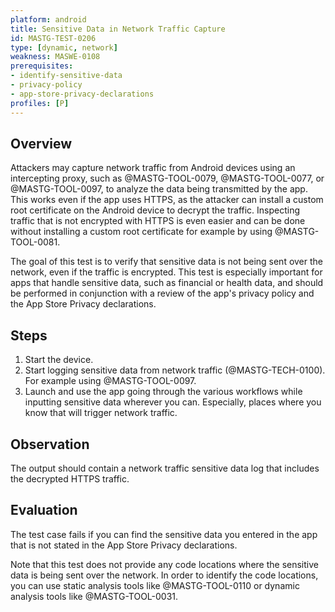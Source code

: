 ```yaml
---
platform: android
title: Sensitive Data in Network Traffic Capture
id: MASTG-TEST-0206
type: [dynamic, network]
weakness: MASWE-0108
prerequisites:
- identify-sensitive-data
- privacy-policy
- app-store-privacy-declarations
profiles: [P]
---
```

## Overview

Attackers may capture network traffic from Android devices using an intercepting proxy, such as @MASTG-TOOL-0079, @MASTG-TOOL-0077, or @MASTG-TOOL-0097, to analyze the data being transmitted by the app. This works even if the app uses HTTPS, as the attacker can install a custom root certificate on the Android device to decrypt the traffic. Inspecting traffic that is not encrypted with HTTPS is even easier and can be done without installing a custom root certificate for example by using @MASTG-TOOL-0081.

The goal of this test is to verify that sensitive data is not being sent over the network, even if the traffic is encrypted. This test is especially important for apps that handle sensitive data, such as financial or health data, and should be performed in conjunction with a review of the app's privacy policy and the App Store Privacy declarations.

## Steps

1. Start the device.
2. Start logging sensitive data from network traffic (@MASTG-TECH-0100). For example using @MASTG-TOOL-0097.
3. Launch and use the app going through the various workflows while inputting sensitive data wherever you can. Especially, places where you know that will trigger network traffic.

## Observation

The output should contain a network traffic sensitive data log that includes the decrypted HTTPS traffic.

## Evaluation

The test case fails if you can find the sensitive data you entered in the app that is not stated in the App Store Privacy declarations.

Note that this test does not provide any code locations where the sensitive data is being sent over the network. In order to identify the code locations, you can use static analysis tools like @MASTG-TOOL-0110 or dynamic analysis tools like @MASTG-TOOL-0031.
